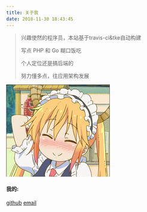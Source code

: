 ```yaml
---
title: 关于我
date: 2018-11-30 18:43:45
---
```


> 兴趣使然的程序员，本站基于travis-ci&tke自动构建
>
> 写点 PHP 和 Go 糊口饭吃
>
> 个人定位还是搞后端的
>
> 努力懂多点，往应用架构发展

![表情](/assets/about/表情.gif)



#### 我的:
[github](https://github.com/ConserveLee)
[email](admin@lees.work)




